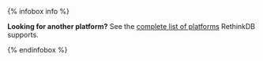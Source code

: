 {% infobox info %}
    <p><strong>Looking for another platform?</strong> See the <a
    href="/install">complete list of platforms</a> RethinkDB supports.</p>
{% endinfobox %}
